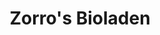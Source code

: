 ---
title: "Zorro's Bioladen"
url: /bernried-am-starnberger-see/zorros-bioladen/
shop: Dorfladen
---